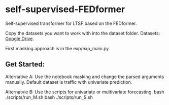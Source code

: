 # self-supervised-FEDformer
Self-supervised transformer for LTSF based on the FEDformer.

Copy the datasets you want to work with into the dataset folder.
Datasets: [Google Drive](https://drive.google.com/drive/folders/1ZOYpTUa82_jCcxIdTmyr0LXQfvaM9vIy?usp=sharing).

First masking approach is in the exp/exp_main.py

## Get Started:

Alternative A:
Use the notebook masking and change the parsed arguments manually. Default dataset is traffic with univariate prediction.

Alternatvie B:
Use the scripts for univariate or multivariate forecasting.
bash ./scripts/run_M.sh
bash ./scripts/run_S.sh
